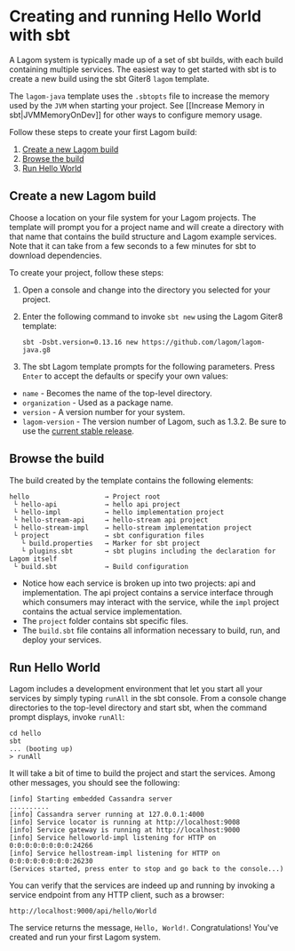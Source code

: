 # Creating and running Hello World with sbt

A Lagom system is typically made up of a set of sbt builds, with each build containing multiple services. The easiest way to get started with sbt is to create a new build using the sbt Giter8 `lagom` template.

The `lagom-java` template uses the `.sbtopts` file to increase the memory used by the `JVM` when starting your project. See [[Increase Memory in sbt|JVMMemoryOnDev]] for other ways to configure memory usage.

Follow these steps to create your first Lagom build:

1. [Create a new Lagom build](#Create-a-new-Lagom-build)
1. [Browse the build](#Browse-the-build)
1. [Run Hello World](#Run-Hello-World)

## Create a new Lagom build

Choose a location on your file system for your Lagom projects. The template will prompt you for a project name and will create a directory with that name that contains the build structure and Lagom example services. Note that it can take from a few seconds to a few minutes for sbt to download dependencies.

To create your project, follow these steps:


1. Open a console and change into the directory you selected for your project.

1. Enter the following command to invoke `sbt new` using the Lagom Giter8 template:
   ```
   sbt -Dsbt.version=0.13.16 new https://github.com/lagom/lagom-java.g8
   ```
1. The sbt Lagom template prompts for the following parameters. Press `Enter` to accept the defaults or specify your own values:

* `name` - Becomes the name of the top-level directory.
* `organization` - Used as a package name.
* `version` - A version number for your system.
* `lagom-version` - The version number of Lagom, such as 1.3.2. Be sure to use the [current stable release](https://www.lagomframework.com/documentation/).

## Browse the build

The build created by the template contains the following elements:

```
hello                   → Project root
 └ hello-api            → hello api project
 └ hello-impl           → hello implementation project
 └ hello-stream-api     → hello-stream api project
 └ hello-stream-impl    → hello-stream implementation project
 └ project              → sbt configuration files
   └ build.properties   → Marker for sbt project
   └ plugins.sbt        → sbt plugins including the declaration for Lagom itself
 └ build.sbt            → Build configuration
```

* Notice how each service is broken up into two projects: api and implementation. The api project contains a service interface through which consumers may interact with the service, while the `impl` project contains the actual service implementation.
* The `project` folder contains sbt specific files.
* The `build.sbt` file contains all information necessary to build, run, and deploy your services.


## Run Hello World

Lagom includes a development environment that let you start all your services by simply typing `runAll` in the sbt console. From a console change directories to the top-level directory and start sbt, when the command prompt displays, invoke `runAll`:

```
cd hello
sbt
... (booting up)
> runAll
```
It will take a bit of time to build the project and start the services. Among other messages, you should see the following:
```
[info] Starting embedded Cassandra server
..........
[info] Cassandra server running at 127.0.0.1:4000
[info] Service locator is running at http://localhost:9008
[info] Service gateway is running at http://localhost:9000
[info] Service helloworld-impl listening for HTTP on 0:0:0:0:0:0:0:0:24266
[info] Service hellostream-impl listening for HTTP on 0:0:0:0:0:0:0:0:26230
(Services started, press enter to stop and go back to the console...)
```

You can verify that the services are indeed up and running by invoking a service endpoint from any HTTP client, such as a browser:

```
http://localhost:9000/api/hello/World
```

The service returns the message, `Hello, World!`. Congratulations! You've created and run your first Lagom system.
